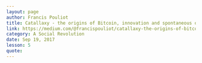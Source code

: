 ```yaml
---
layout: page
author: Francis Pouliot
title: Catallaxy - the origins of Bitcoin, innovation and spontaneous order
link: https://medium.com/@francispouliot/catallaxy-the-origins-of-bitcoin-and-innovation-93dbc3190eac
category: A Social Revolution
date: Sep 19, 2017
lesson: 5
quote: 
---
```


